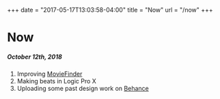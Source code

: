 +++
date = "2017-05-17T13:03:58-04:00"
title = "Now"
url = "/now"
+++

# Now

##### October 12th, 2018
 
1. Improving <a href="/projects/project/moviefinder/">MovieFinder</a>
2. Making beats in Logic Pro X
3. Uploading some past design work on <a href="https://www.behance.net/andrewtg">Behance</a>
